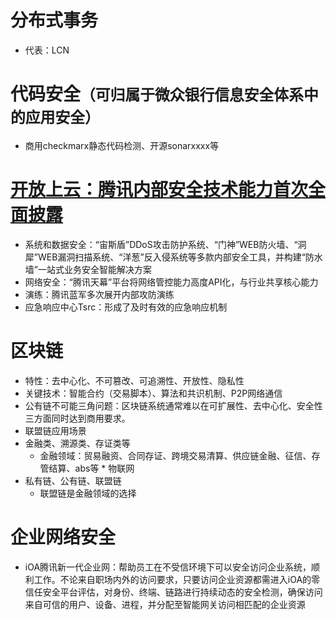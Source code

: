 # 分布式事务
* 代表：LCN

# 代码安全`（可归属于微众银行信息安全体系中的应用安全）`
  * 商用checkmarx静态代码检测、开源sonarxxxx等
# [开放上云：腾讯内部安全技术能力首次全面披露](https://view.inews.qq.com/a/TEC2019052200839900?openid=o04IBAPZQMacrq_ZVgegIX9wGDqo&key=bc312901113155af0ba58694981f7452f4bd77ba5fba4962e14036854e36ac45bb4b68bc1a1e800146afbf1b492ddf2352059a6505fac98f03a7415422f548bd57a0650f1afe63699b48f8e2b32ead31&version=2700043b&devicetype=android-27&wuid=oDdoCt-wTgEOk8eEXI-5RyEIDOSw&cv=0x2700043b&dt=2&lang=zh_CN&pass_ticket=7+nKIdrUK5InuNeon4+NHRA5IvvN4HOpP12+WLU+JXCg3UQYS3/a3MOq8cGlAKBY&sharer=o04IBANVKfGc8eUbBeerB0xJGRmA&uid=&shareto=&from=timeline)
  * 系统和数据安全：“宙斯盾”DDoS攻击防护系统、“门神”WEB防火墙、“洞犀”WEB漏洞扫描系统、“洋葱”反入侵系统等多款内部安全工具，并构建“防水墙”一站式业务安全智能解决方案
  * 网络安全：“腾讯天幕”平台将网络管控能力高度API化，与行业共享核心能力
  * 演练：腾讯蓝军多次展开内部攻防演练
  * 应急响应中心Tsrc：形成了及时有效的应急响应机制

# 区块链
  * 特性：去中心化、不可篡改、可追溯性、开放性、隐私性
  * 关键技术：智能合约（交易脚本）、算法和共识机制、P2P网络通信
  * 公有链不可能三角问题：区块链系统通常难以在可扩展性、去中心化、安全性三方面同时达到商用要求。
  * 联盟链应用场景
   * 金融类、溯源类、存证类等
       * 金融领域：贸易融资、合同存证、跨境交易清算、供应链金融、征信、存管结算、abs等
    * 物联网
  * 私有链、公有链、联盟链
    * 联盟链是金融领域的选择
# 企业网络安全
  * iOA腾讯新一代企业网：帮助员工在不受信环境下可以安全访问企业系统，顺利工作。不论来自职场内外的访问要求，只要访问企业资源都需进入iOA的零信任安全平台评估，对身份、终端、链路进行持续动态的安全检测，确保访问来自可信的用户、设备、进程，并分配至智能网关访问相匹配的企业资源
